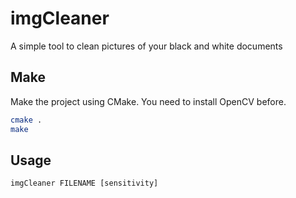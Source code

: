 # imgCleaner
A simple tool to clean pictures of your black and white documents

## Make
Make the project using CMake.
You need to install OpenCV before.
```sh
cmake .
make
```

## Usage
`imgCleaner FILENAME [sensitivity]`
